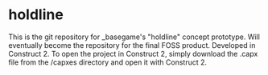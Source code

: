# holdline
This is the git repository for _basegame's "holdline" concept prototype. Will eventually become the repository for the final FOSS product. Developed in Construct 2. To open the project in Construct 2, simply download the .capx file from the /capxes directory and open it with Construct 2.
